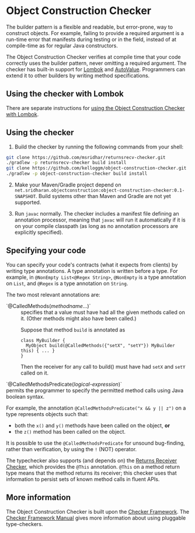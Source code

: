 # Object Construction Checker

The builder pattern is a flexible and readable, but error-prone, way to
construct objects.  For example, failing to provide a required argument is
a run-time error that manifests during testing or in the field, instead of
at compile-time as for regular Java constructors.

The Object Construction Checker verifies at compile time that your code
correctly uses the builder pattern, never omitting a required argument.
The checker has built-in support for [Lombok](https://projectlombok.org/)
and
[AutoValue](https://github.com/google/auto/blob/master/value/userguide/index.md).
Programmers can extend it to other builders by writing method
specifications.


## Using the checker with Lombok

There are separate instructions for [using the Object Construction Checker with Lombok](README-LOMBOK.md).


## Using the checker

1. Build the checker by running the following commands from your shell:

```bash
git clone https://github.com/msridhar/returnsrecv-checker.git
./gradlew -p returnsrecv-checker build install
git clone https://github.com/kelloggm/object-construction-checker.git
./gradlew -p object-construction-checker build install
```

2. Make your Maven/Gradle project depend on `net.sridharan.objectconstruction:object-construction-checker:0.1-SNAPSHOT`.
Build systems other than Maven and Gradle are not yet supported.

3. Run `javac` normally.
The checker includes a manifest file defining an annotation processor, meaning that `javac` will run it
automatically if it is on your compile classpath (as long as no annotation processors are explicitly specified).

## Specifying your code

You can specify your code's contracts (what it expects from clients) by writing type annotations.
A type annotation is written before a type.  For example, in `@NonEmpty List<@Regex String>`, `@NonEmpty` is a type annotation on `List`, and `@Regex` is a type annotation on `String`.

The two most relevant annotations are:
<dl>
<dt>`@CalledMethods(<em>methodname</em>...)`</dt>
<dd>specifies that a value must have had all the given methods called on it.
(Other methods might also have been called.)

Suppose that method `build` is annotated as
```
class MyBuilder {
  MyObject build(@CalledMethods({"setX", "setY"}) MyBuilder this) { ... }
}
```
Then the receiver for any call to build() must have had `setX` and `setY` called on it.
</dd>

<dt>`@CalledMethodsPredicate(<em>logical-expression</em>)`</dt>
</dd>permits the
programmer to specify the permitted method calls using Java boolean syntax. 

For example, the annotation `@CalledMethodsPredicate("x && y || z")` on a type represents
objects such that:
* both the `x()` and `y()` methods have been called on the object, **or**
* the `z()` method has been called on the object.
</dd>
</dl>

It is possible to use the `@CalledMethodsPredicate` for unsound bug-finding, rather than
verification, by using the `!` (NOT) operator.

The typechecker also supports (and depends on) the 
[Returns Receiver Checker](https://github.com/msridhar/returnsrecv-checker), which provides the
`@This` annotation. `@This` on a method return type means that the method returns its receiver;
this checker uses that information to persist sets of known method calls in fluent APIs.


## More information

The Object Construction Checker is built upon the [Checker
Framework](https://checkerframework.org/).  The [Checker Framework
Manual](https://checkerframework.org/manual/) gives more information about
using pluggable type-checkers.
